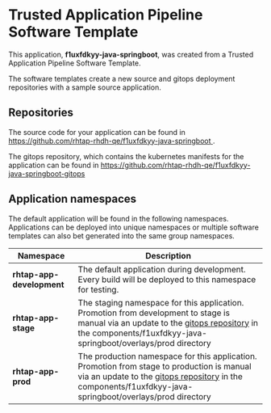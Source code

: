 # Trusted Application Pipeline Software Template

This application, **f1uxfdkyy-java-springboot**, was created from a Trusted Application Pipeline Software Template.

The software templates create a new source and gitops deployment repositories with a sample source application. 

## Repositories

The source code for your application can be found in [https://github.com/rhtap-rhdh-qe/f1uxfdkyy-java-springboot ](https://github.com/rhtap-rhdh-qe/f1uxfdkyy-java-springboot ).
 
The gitops repository, which contains the kubernetes manifests for the application can be found in 
[https://github.com/rhtap-rhdh-qe/f1uxfdkyy-java-springboot-gitops ](https://github.com/rhtap-rhdh-qe/f1uxfdkyy-java-springboot-gitops ) 

## Application namespaces 

The default application will be found in the following namespaces. Applications can be deployed into unique namespaces or multiple software templates can also bet generated into the same group namespaces.  

|  Namespace   |  Description   |  
| -------- | -------- |   
| **rhtap-app-development** | The default application during development. Every build will be deployed to this namespace for testing. | 
| **rhtap-app-stage** | The staging namespace for this application. Promotion from development to stage is manual via an update to the [gitops repository](https://github.com/rhtap-rhdh-qe/f1uxfdkyy-java-springboot-gitops ) in the components/f1uxfdkyy-java-springboot/overlays/prod directory |  
| **rhtap-app-prod** | The production namespace for this application. Promotion from stage to production is manual via an update to the [gitops repository](https://github.com/rhtap-rhdh-qe/f1uxfdkyy-java-springboot-gitops ) in the components/f1uxfdkyy-java-springboot/overlays/prod directory | 